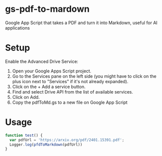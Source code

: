 # gs-pdf-to-mardown
Google App Script that takes a PDF and turn it into Markdown, useful for AI applications

# Setup
Enable the Advanced Drive Service:
1. Open your Google Apps Script project.
2. Go to the Services pane on the left side (you might have to click on the plus icon next to "Services" if it's not already expanded).
3. Click on the + Add a service button.
4. Find and select Drive API from the list of available services.
5. Click on Add.
6. Copy the pdfToMd.gs to a new file on Google App Script

# Usage

```javascript
function test() {
  var pdfUrl = 'https://arxiv.org/pdf/2401.15391.pdf'; 
  Logger.log(pfdToMarkdown(pdfUrl))
}
```
